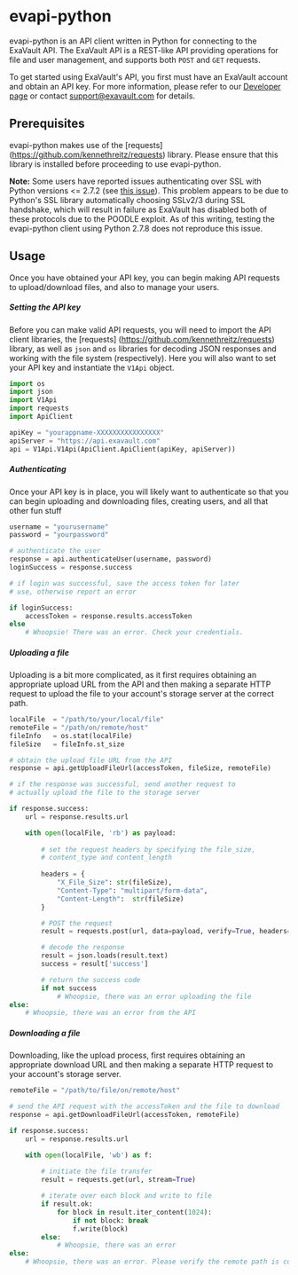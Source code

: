 evapi-python
============

evapi-python is an API client written in Python for connecting to the
ExaVault API. The ExaVault API is a REST-like API providing operations
for file and user management, and supports both ``POST`` and ``GET``
requests.

To get started using ExaVault's API, you first must have an ExaVault
account and obtain an API key. For more information, please refer to
our [Developer page](https://www.exavault.com/developer) or contact
support@exavault.com for details.

## Prerequisites ##

evapi-python makes use of the [requests]
(https://github.com/kennethreitz/requests) library. Please ensure that
this library is installed before proceeding to use evapi-python.

**Note:** Some users have reported issues authenticating over SSL with
Python versions <= 2.7.2 (see [this
issue](https://github.com/kennethreitz/requests/issues/1847)). This
problem appears to be due to Python's SSL library automatically
choosing SSLv2/3 during SSL handshake, which will result in failure as
ExaVault has disabled both of these protocols due to the POODLE
exploit. As of this writing, testing the evapi-python client using
Python 2.7.8 does not reproduce this issue.

## Usage ##

Once you have obtained your API key, you can begin making API requests
to upload/download files, and also to manage your users.

##### Setting the API key #####

Before you can make valid API requests, you will need to import the
API client libraries, the [requests]
(https://github.com/kennethreitz/requests) library, as well as `json` and `os` libraries for decoding JSON responses and working with the file system (respectively). Here you will also want to set your API key and instantiate the `V1Api` object.

```python
import os
import json
import V1Api
import requests
import ApiClient

apiKey = "yourappname-XXXXXXXXXXXXXXXX"
apiServer = "https://api.exavault.com"
api = V1Api.V1Api(ApiClient.ApiClient(apiKey, apiServer))
```

##### Authenticating #####

Once your API key is in place, you will likely want to authenticate so
that you can begin uploading and downloading files, creating users,
and all that other fun stuff

```python
username = "yourusername"
password = "yourpassword"

# authenticate the user
response = api.authenticateUser(username, password)
loginSuccess = response.success

# if login was successful, save the access token for later
# use, otherwise report an error

if loginSuccess:
    accessToken = response.results.accessToken
else
    # Whoopsie! There was an error. Check your credentials.
```

##### Uploading a file #####

Uploading is a bit more complicated, as it first requires obtaining an
appropriate upload URL from the API and then making a separate HTTP
request to upload the file to your account's storage server at the
correct path.

```python
localFile  = "/path/to/your/local/file"
remoteFile = "/path/on/remote/host"
fileInfo   = os.stat(localFile)
fileSize   = fileInfo.st_size

# obtain the upload file URL from the API
response = api.getUploadFileUrl(accessToken, fileSize, remoteFile)

# if the response was successful, send another request to
# actually upload the file to the storage server

if response.success:
    url = response.results.url

    with open(localFile, 'rb') as payload:
    
        # set the request headers by specifying the file_size, 
        # content_type and content_length
        
        headers = {
            "X_File_Size": str(fileSize),
            "Content-Type": "multipart/form-data",
            "Content-Length":  str(fileSize)
        }

        # POST the request
        result = requests.post(url, data=payload, verify=True, headers=headers)

        # decode the response
        result = json.loads(result.text)
        success = result['success']

        # return the success code
        if not success
            # Whoopsie, there was an error uploading the file
else:
    # Whoopsie, there was an error from the API
```

##### Downloading a file #####

Downloading, like the upload process, first requires obtaining an
appropriate download URL and then making a separate HTTP request to
your account's storage server.

```python
remoteFile = "/path/to/file/on/remote/host"

# send the API request with the accessToken and the file to download
response = api.getDownloadFileUrl(accessToken, remoteFile)

if response.success:
    url = response.results.url

    with open(localFile, 'wb') as f:
    
        # initiate the file transfer
        result = requests.get(url, stream=True)

        # iterate over each block and write to file
        if result.ok:
            for block in result.iter_content(1024):
                if not block: break
                f.write(block)
        else:
            # Whoopsie, there was an error
else:
    # Whoopsie, there was an error. Please verify the remote path is correct.
